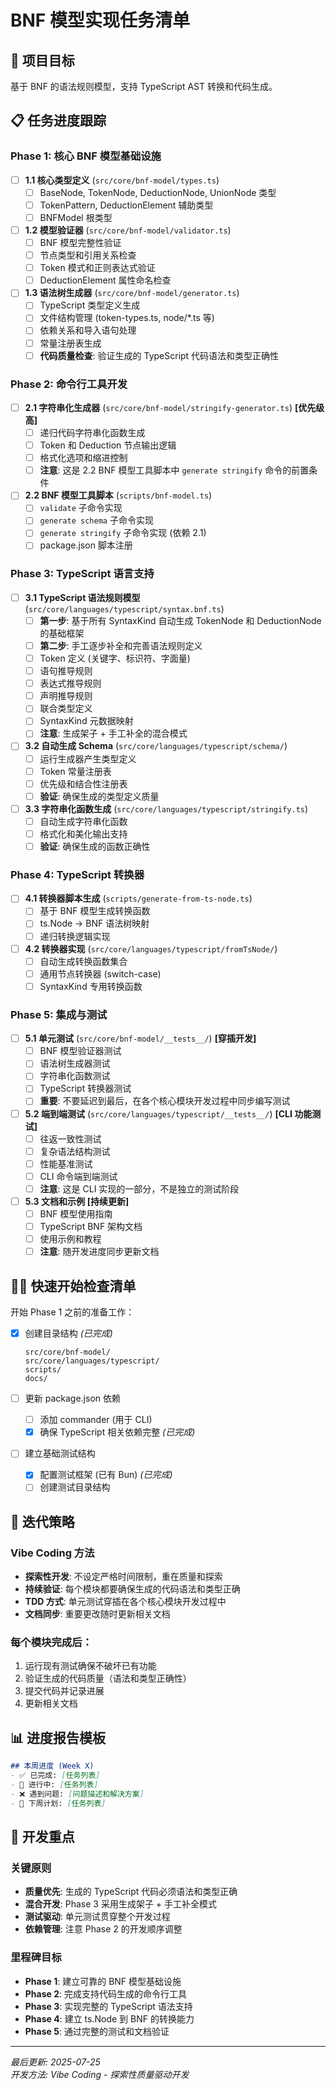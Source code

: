 # BNF 模型实现任务清单

## 🎯 项目目标
基于 BNF 的语法规则模型，支持 TypeScript AST 转换和代码生成。

## 📋 任务进度跟踪

### Phase 1: 核心 BNF 模型基础设施
- [ ] **1.1 核心类型定义** (`src/core/bnf-model/types.ts`) 
  - [ ] BaseNode, TokenNode, DeductionNode, UnionNode 类型
  - [ ] TokenPattern, DeductionElement 辅助类型  
  - [ ] BNFModel 根类型
  
- [ ] **1.2 模型验证器** (`src/core/bnf-model/validator.ts`)
  - [ ] BNF 模型完整性验证
  - [ ] 节点类型和引用关系检查
  - [ ] Token 模式和正则表达式验证
  - [ ] DeductionElement 属性命名检查
  
- [ ] **1.3 语法树生成器** (`src/core/bnf-model/generator.ts`)
  - [ ] TypeScript 类型定义生成
  - [ ] 文件结构管理 (token-types.ts, node/*.ts 等)
  - [ ] 依赖关系和导入语句处理
  - [ ] 常量注册表生成
  - [ ] **代码质量检查**: 验证生成的 TypeScript 代码语法和类型正确性

### Phase 2: 命令行工具开发  
- [ ] **2.1 字符串化生成器** (`src/core/bnf-model/stringify-generator.ts`) **[优先级高]**
  - [ ] 递归代码字符串化函数生成
  - [ ] Token 和 Deduction 节点输出逻辑
  - [ ] 格式化选项和缩进控制
  - [ ] **注意**: 这是 2.2 BNF 模型工具脚本中 `generate stringify` 命令的前置条件

- [ ] **2.2 BNF 模型工具脚本** (`scripts/bnf-model.ts`)
  - [ ] `validate` 子命令实现
  - [ ] `generate schema` 子命令实现  
  - [ ] `generate stringify` 子命令实现 (依赖 2.1)
  - [ ] package.json 脚本注册

### Phase 3: TypeScript 语言支持
- [ ] **3.1 TypeScript 语法规则模型** (`src/core/languages/typescript/syntax.bnf.ts`)
  - [ ] **第一步**: 基于所有 SyntaxKind 自动生成 TokenNode 和 DeductionNode 的基础框架
  - [ ] **第二步**: 手工逐步补全和完善语法规则定义
  - [ ] Token 定义 (关键字、标识符、字面量)
  - [ ] 语句推导规则
  - [ ] 表达式推导规则  
  - [ ] 声明推导规则
  - [ ] 联合类型定义
  - [ ] SyntaxKind 元数据映射
  - [ ] **注意**: 生成架子 + 手工补全的混合模式
  
- [ ] **3.2 自动生成 Schema** (`src/core/languages/typescript/schema/`)
  - [ ] 运行生成器产生类型定义
  - [ ] Token 常量注册表
  - [ ] 优先级和结合性注册表
  - [ ] **验证**: 确保生成的类型定义质量
  
- [ ] **3.3 字符串化函数生成** (`src/core/languages/typescript/stringify.ts`)
  - [ ] 自动生成字符串化函数
  - [ ] 格式化和美化输出支持
  - [ ] **验证**: 确保生成的函数正确性

### Phase 4: TypeScript 转换器
- [ ] **4.1 转换器脚本生成** (`scripts/generate-from-ts-node.ts`)  
  - [ ] 基于 BNF 模型生成转换函数
  - [ ] ts.Node → BNF 语法树映射
  - [ ] 递归转换逻辑实现
  
- [ ] **4.2 转换器实现** (`src/core/languages/typescript/fromTsNode/`)
  - [ ] 自动生成转换函数集合
  - [ ] 通用节点转换器 (switch-case)
  - [ ] SyntaxKind 专用转换函数

### Phase 5: 集成与测试
- [ ] **5.1 单元测试** (`src/core/bnf-model/__tests__/`) **[穿插开发]**
  - [ ] BNF 模型验证器测试
  - [ ] 语法树生成器测试
  - [ ] 字符串化函数测试
  - [ ] TypeScript 转换器测试
  - [ ] **重要**: 不要延迟到最后，在各个核心模块开发过程中同步编写测试
  
- [ ] **5.2 端到端测试** (`src/core/languages/typescript/__tests__/`) **[CLI 功能测试]**
  - [ ] 往返一致性测试
  - [ ] 复杂语法结构测试
  - [ ] 性能基准测试
  - [ ] CLI 命令端到端测试
  - [ ] **注意**: 这是 CLI 实现的一部分，不是独立的测试阶段
  
- [ ] **5.3 文档和示例** **[持续更新]**
  - [ ] BNF 模型使用指南
  - [ ] TypeScript BNF 架构文档
  - [ ] 使用示例和教程
  - [ ] **注意**: 随开发进度同步更新文档

## 🏃‍♂️ 快速开始检查清单

开始 Phase 1 之前的准备工作：

- [x] 创建目录结构 *(已完成)*
  ```
  src/core/bnf-model/
  src/core/languages/typescript/
  scripts/
  docs/
  ```

- [ ] 更新 package.json 依赖
  - [ ] 添加 commander (用于 CLI)
  - [x] 确保 TypeScript 相关依赖完整 *(已完成)*

- [ ] 建立基础测试结构
  - [x] 配置测试框架 (已有 Bun) *(已完成)*
  - [ ] 创建测试目录结构

## 🔄 迭代策略

### Vibe Coding 方法
- **探索性开发**: 不设定严格时间限制，重在质量和探索
- **持续验证**: 每个模块都要确保生成的代码语法和类型正确
- **TDD 方式**: 单元测试穿插在各个核心模块开发过程中
- **文档同步**: 重要更改随时更新相关文档

### 每个模块完成后：
1. 运行现有测试确保不破坏已有功能
2. 验证生成的代码质量（语法和类型正确性）
3. 提交代码并记录进展
4. 更新相关文档

## 📊 进度报告模板

```markdown
## 本周进度 (Week X)
- ✅ 已完成: [任务列表]
- 🔄 进行中: [任务列表] 
- ❌ 遇到问题: [问题描述和解决方案]
- 📅 下周计划: [任务列表]
```

## 🎯 开发重点

### 关键原则
- **质量优先**: 生成的 TypeScript 代码必须语法和类型正确
- **混合开发**: Phase 3 采用生成架子 + 手工补全模式
- **测试驱动**: 单元测试贯穿整个开发过程
- **依赖管理**: 注意 Phase 2 的开发顺序调整

### 里程碑目标
- **Phase 1**: 建立可靠的 BNF 模型基础设施
- **Phase 2**: 完成支持代码生成的命令行工具  
- **Phase 3**: 实现完整的 TypeScript 语法支持
- **Phase 4**: 建立 ts.Node 到 BNF 的转换能力
- **Phase 5**: 通过完整的测试和文档验证

---
*最后更新: 2025-07-25*  
*开发方法: Vibe Coding - 探索性质量驱动开发*

